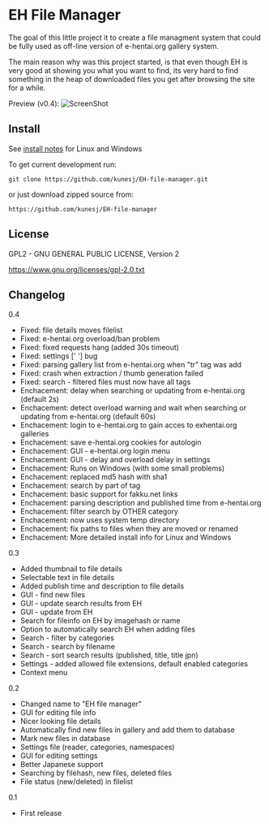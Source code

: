 EH File Manager
======
The goal of this little project it to create a file managment system that could be fully used as off-line version of e-hentai.org gallery system.

The main reason why was this project started, is that even though EH is very good at showing you what you want to find, its very hard to find something in the heap of downloaded files you get after browsing the site for a while.

Preview (v0.4): 
![ScreenShot](https://raw.github.com/kunesj/EH-file-manager/master/doc/preview.png)

Install
-------

See [install notes](https://github.com/kunesj/EH-file-manager/blob/master/INSTALL.md) for Linux and Windows

To get current development run:

    git clone https://github.com/kunesj/EH-file-manager.git
    
or just download zipped source from:

    https://github.com/kunesj/EH-file-manager
    
License
-------
GPL2 - GNU GENERAL PUBLIC LICENSE, Version 2

https://www.gnu.org/licenses/gpl-2.0.txt

Changelog
---------
0.4

- Fixed: file details moves filelist
- Fixed: e-hentai.org overload/ban problem
- Fixed: fixed requests hang (added 30s timeout)
- Fixed: settings [' '] bug
- Fixed: parsing gallery list from e-hentai.org when "tr" tag was add
- Fixed: crash when extraction / thumb generation failed
- Fixed: search - filtered files must now have all tags
- Enchacement: delay when searching or updating from e-hentai.org (default 2s)
- Enchacement: detect overload warning and wait when searching or updating from e-hentai.org (default 60s)
- Enchacement: login to e-hentai.org to gain acces to exhentai.org galleries
- Enchacement: save e-hentai.org cookies for autologin
- Enchacement: GUI - e-hentai.org login menu
- Enchacement: GUI - delay and overload delay in settings
- Enchacement: Runs on Windows (with some small problems)
- Enchacement: replaced md5 hash with sha1
- Enchacement: search by part of tag
- Enchacement: basic support for fakku.net links
- Enchacement: parsing description and published time from e-hentai.org
- Enchacement: filter search by OTHER category
- Enchacement: now uses system temp directory
- Enchacement: fix paths to files when they are moved or renamed
- Enchacement: More detailed install info for Linux and Windows

0.3

- Added thumbnail to file details
- Selectable text in file details
- Added publish time and description to file details
- GUI - find new files
- GUI - update search results from EH
- GUI - update from EH
- Search for fileinfo on EH by imagehash or name
- Option to automatically search EH when adding files
- Search - filter by categories
- Search - search by filename
- Search - sort search results (published, title, title jpn)
- Settings - added allowed file extensions, default enabled categories
- Context menu

0.2

- Changed name to "EH file manager"
- GUI for editing file info 
- Nicer looking file details 
- Automatically find new files in gallery and add them to database
- Mark new files in database
- Settings file (reader, categories, namespaces)
- GUI for editing settings 
- Better Japanese support 
- Searching by filehash, new files, deleted files
- File status (new/deleted) in filelist

0.1

- First release
